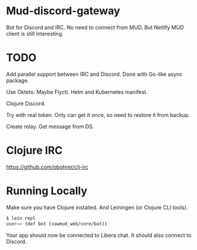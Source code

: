 # Mud-discord-gateway

Bot for Discord and IRC.
No need to connect from MUD.
But Netlify MUD client is still interesting.

# TODO

Add parallel support between IRC and Discord.
Done with Go-like async package.

Use Okteto. Maybe Flyctl.
Helm and Kubernetes manifest.

Clojure Discord.

Try with real token.
Only can get it once, so need to restore it from backup.

Create relay.
Get message from DS.

# Clojure IRC
https://github.com/obohrer/clj-irc

# Running Locally

Make sure you have Clojure installed.
And Leiningen (or Clojure CLI tools).

```sh
$ lein repl
user=> (def bot (sowmud_web/core/bot))
```

Your app should now be connected to Libera chat.
It should also connect to Discord.

